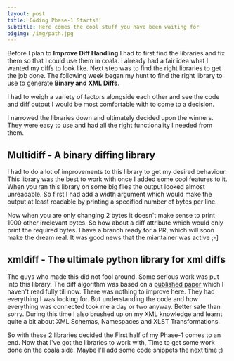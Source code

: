```yaml
---
layout: post
title: Coding Phase-1 Starts!!
subtitle: Here comes the cool stuff you have been waiting for
bigimg: /img/path.jpg
---
```


Before I plan to **Improve Diff Handling** I had to first find the libraries and fix them so that I could use them in coala.
I already had a fair idea what I wanted my diffs to look like. Next step was to find the right libraries to get the job done.
The following week began my hunt to find the right library to use to generate **Binary and XML Diffs**. 

I had to weigh a variety of factors alongside each other and see the code and diff output I would be most comfortable with to come to a decision.

I narrowed the libraries down and ultimately decided upon the winners. They were easy to use and had all the right functionality 
I needed from them. 

## Multidiff - A binary diffing library

I had to do a lot of improvements to this library to get my desired behaviour. This library was the best to work with once I 
added some cool features to it. When you ran this library on some big files the output looked almost unreadable. So first I had 
add a width argument which would make the output at least readable by printing a specified number of bytes per line. 

Now when you are only changing 2 bytes it doesn't make sense to print 1000 other irrelevant bytes. So how about a diff attribute
which would only print the required bytes. I have a branch ready for a PR, which will soon make the dream real. It was good news
that the miantainer was active ;-]

## xmldiff - The ultimate python library for xml diffs

The guys who made this did not fool around. Some serious work was put into this library. The diff algorithm was based on a 
[published paper](http://ilpubs.stanford.edu:8090/115/1/1995-46.pdf) which I haven't read fully till now. There was nothing
to improve here. They had everything I was looking for. But understanding the code and how everything was connected
took me a day or two anyway. Better safe than sorry. During this time I also brushed up on my XML knowledge and learnt quite 
a bit about XML Schemas, Namespaces and XLST Transformations.

So with these 2 libraries decided the First half of my Phase-1 comes to an end. 
Now that I've got the libraries to work with, Time to get some work done on the coala side. Maybe I'll add some code snippets the next
time ;)

